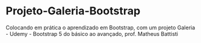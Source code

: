 # Projeto-Galeria-Bootstrap
Colocando em prática o aprendizado em Bootstrap, com um projeto Galeria - Udemy - Bootstrap 5 do básico ao avançado, prof. Matheus Battisti
